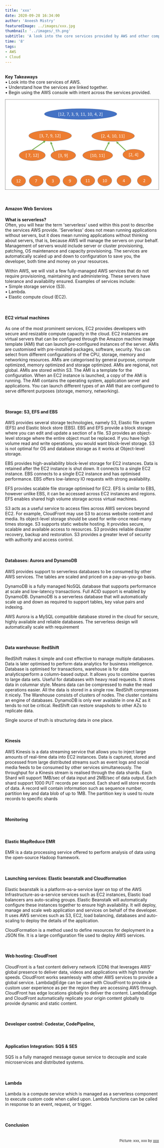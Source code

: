```yaml
---
title: 'xxx'
date: 2020-09-28 16:34:00
author: 'Aneesh Mistry'
featuredImage: ../images/xxx.jpg
thumbnail: '../images/_th.png'
subtitle: 'A look into the core services provided by AWS and other competing cloud providers'
time: '8'
tags:
- AWS
- Cloud
---
```

<br>
<strong>Key Takeaways</strong><br>
&#8226; Look into the core services of AWS.<br>
&#8226; Understand how the services are linked together.<br>
&#8226; Begin using the AWS console with intent across the services provided.<br>

![Merge sort step 2](../../src/images/011MergeSort2.png)


<br>
<h4>Amazon Web Services</h4>
<p>


</p>
<p>
<strong>What is serverless?</strong><br>
Often, you will hear the term 'serverless' used within this post to describe the services AWS provide. 'Serverless' does not mean running applications without servers, but it does mean running applications without thinking about servers, that is, because AWS will manage the servers on your behalf. Management of servers would include server or cluster provisioning, patching, OS maintenance and capacity provisioning. The services are automatically scaled up and down to configuration to save you, the developer, both time and money on your resources. 
</p>
<p>
Within AWS, we will visit a few fully-managed AWS services that do not require provisioning, maintaining and administering. These servers have tolerance and availability ensured. Examples of services include:<br>
&#8226; Simple storage service (S3).<br>
&#8226; Lambda.<br>
&#8226; Elastic compute cloud (EC2).<br>
</p>
<br>
<h4>EC2 virtual machines</h4>
<p>
As one of the most prominent services, EC2 provides developers with secure and resizable compute capacity in the cloud. EC2 instances are virtual servers that can be configured through the Amazon machine image template (AMI) that can launch pre-configured instances of the server. AMIs are customised with pre-installed packages, software, security. You can select from different configurations of the CPU, storage, memory and networking resources. AMIs are categorised by general purpose, compute optimized, memory optimized and storage optimized. AMIs are regional, not global. AMIs are stored within S3. 
The AMI is a template for the configuration. When an EC2 instance is launched, a copy of the AMI is running. The AMI contains the operating system, application server and applications. You can launch different types of an AMI that are configured to serve different purposes (storage, memory, networking). 
</p>

<br>
<h4>Storage: S3, EFS and EBS</h4>
<p>
AWS provides several storage technologies, namely S3, Elastic file system (EFS) and Elastic block store (EBS). EBS and EFS provide a block storage where you can edit and update a section of a file. S3 provides an object-level storage where the entire object must be replaced. If you have high volume read and write operations, you would want block-level storage. S3 is not optimal for OS and database storage as it works at Object-level storage.
</p>
<p>
EBS provides high-availability block-level storage for EC2 instances. Data is retained after the EC2 instance is shut down. It connects to a single EC2 instance. 
EBS connects to a single EC2 instance and has optimised performance. EBS offers low-latency IO requests with strong availability. 
</p>
<p>
EFS provides scalable file storage optimised for EC2. EFS is similar to EBS, however unlike EBS, it can be accessed across EC2 instances and regions. 
EFS enables shared high volume storage across virtual machines. 
</p>
<p>
S3 acts as a useful service to access files across AWS services beyond EC2. For example, CloudFront may use S3 to access website content and media. Its object-level storage should be used for write-once read-many times storage. 
S3 supports static website hosting. It provides secure, scalable and available access to resources. S3 provides reliable disaster recovery, backup and restoration. S3 provides a greater level of security with authority and access control. 
</p>

<br>
<h4>Databases: Aurora and DynamoDB</h4>
<p>
AWS provides support to serverless databases to be consumed by other AWS services. The tables are scaled and priced on a pay-as-you-go basis. 
</p>
<p>
DynamoDB is a fully managed NoSQL database that supports performance at scale and low-latency transactions. Full ACID support is enabled by DynamoDB. DynamoDB is a serverless database that will automatically scale up and down as required to support tables, key value pairs and indexing. 
</p>
<p>
AWS Aurora is a MySQL compatible database stored in the cloud for secure, highly available and reliable databases. The serverless design will automatically scale with requirement 
</p>
<br>
<h4>Data warehouse: RedShift</h4>
<p>
RedShift makes it simple and cost effective to manage multiple databases. Data is later optimised to perform data analytics for business intelligence. Database is optimised for transactions, warehouse is for data analyticsperform a column-based output. It allows you to combine queries to large data sets. Useful for databases with heavy read requests. It stores data in columnar style. Means data can be compressed to make the read operations easier. All the data is stored in a single row. RedShift compresses it nicely. The Warehouse consists of clusters of nodes. The cluster contains an engine of databases. DynamoDB is only ever available in one AZ as it tends to not be critical. RedShift can restore snapshots to other AZs to replicate data. 
</p>
<p>
Single source of truth is structuring data in one place. 
</p>
<br>
<h4>Kinesis</h4>
<p>
AWS Kinesis is a data streaming service that allows you to inject large amounts of real-time data into EC2 instances. Data is captured, stored and processed from large distributed streams such as event logs and social media feeds to be consumed by other services simultaneously. 
The throughput for a Kinesis stream is realised through the data shards. Each Shard will support 1MB/sec of data input and 2MB/sec of data output. Each shard support 1000 PUT records per second. Each shard will store records of data. A record will contain information such as sequence number, partition key and data blob of up to 1MB. The partition key is used to route records to specific shards
</p>
<br>
<h4>Monitoring</h4>
<p>

</p>
<br>
<h4>Elastic MapReduce EMR</h4>
<p>
EMR is a data processing service offered to perform analysis of data using the open-source Hadoop framework.
</p>
<br>
<h4>Launching services: Elastic beanstalk and Cloudformation</h4>
<p>
Elastic beanstalk is a platform-as-a-service layer on top of the AWS Infrastructure-as-a-service services such as EC2 instances, Elastic load balancers ans auto-scaling groups. Elastic Beanstalk will automatically configure these instances together to ensure high availability. It will deploy, manage and scale web application and services on behalf of the developer. It uses AWS services such as S3, EC2, load balancing, databases and auto-scaling to deploy the details of the application. 
</p>
<p>
CloudFormation is a method used to define resources for deployment in a JSON file. It is a large configuration file used to deploy AWS services. 
</p>
<br>
<h4>Web hosting: CloudFront</h4>
<p>
CloudFront is a fast content delivery network (CDN) that leverages AWS' global presence to deliver data, videos and applications with high transfer speeds. CloudFront works seamlessly with other AWS services to provide a global service. Lambda@Edge can be used with CloudFront to provide a custom user experience as per the region they are accessing AWS through. 
CloudFront has edge locations globally to deliver the content. LambdaEdge and CloudFront automatically replicate your origin content globally to provide dynamic and static content. 
</p>

<br>
<h4>Developer control: Codestar, CodePipeline, </h4>
<p>

</p>
<br>
<h4>Application Integration: SQS & SES</h4>
<p>
SQS is a fully managed message queue service to decouple and scale microservices and distributed systems. 
</p>
<br>
<h4>Lambda</h4>
<p>
Lambda is a compute service which is managed as a serverless component to execute custom code when called upon. Lambda functions can be called in response to an event, request, or trigger. 
</p>


<br>
<h4>Conclusion</h4>
<p>


</p>

<br>
<small style="float: right;" >Picture: xxx, xxx by <a target="_blank" href="http">xxx</small></a><br>
